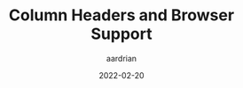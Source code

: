 ---
author: aardrian
date: 2022-02-20
draft: true
tags:
  - accessibility
  - html
  - semantics
target_url: https://adrianroselli.com/2022/02/column-headers-and-browser-support.html
title: Column Headers and Browser Support
---